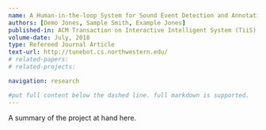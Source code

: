 ```yaml
---
name: A Human-in-the-loop System for Sound Event Detection and Annotation
authors: [Demo Jones, Sample Smith, Example Jones]
published-in: ACM Transaction on Interactive Intelligent System (TiiS)
volume-date: July, 2018
type: Refereed Journal Article
text-url: http://tunebot.cs.northwestern.edu/
# related-papers:
# related-projects:

navigation: research

#put full content below the dashed line. full markdown is supported.
---
```


A summary of the project at hand here. 